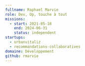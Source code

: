 ```yaml
---
fullname: Raphael Marvie
role: Dev, Op, touche à tout
missions:
  - start: 2021-05-10
    end: 2024-06-31
    status: independent
startups:
  - urbanvitaliz
  - recommandations-collaboratives
domaine: Développement
github: rmarvie
---
```


